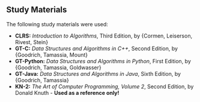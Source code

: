 Study Materials
---------------

The following study materials were used:
* **CLRS:** *Introduction to Algorithms*, Third Edition, by {Cormen, Leiserson, Rivest, Stein}
* **GT-C:** *Data Structures and Algorithms in C++*, Second Edition, by {Goodrich, Tamassia, Mount}
* **GT-Python:** *Data Structures and Algorithms in Python*, First Edition, by {Goodrich, Tamassia, Goldwasser}
* **GT-Java:** *Data Structures and Algorithms in Java*, Sixth Edition, by {Goodrich, Tamassia}
* **KN-2:** *The Art of Computer Programming, Volume 2*, Second Edition, by Donald Knuth - **Used as a reference only!**
